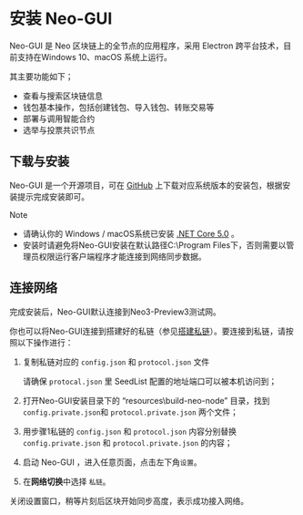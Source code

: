 # 安装 Neo-GUI

Neo-GUI 是 Neo 区块链上的全节点的应用程序，采用 Electron 跨平台技术，目前支持在Windows 10、macOS 系统上运行。

其主要功能如下；

- 查看与搜索区块链信息
- 钱包基本操作，包括创建钱包、导入钱包、转账交易等
- 部署与调用智能合约
- 选举与投票共识节点

## 下载与安装

Neo-GUI 是一个开源项目，可在 [GitHub](https://github.com/neo-ngd/Neo3-GUI/releases) 上下载对应系统版本的安装包，根据安装提示完成安装即可。

> [!Note]
>
> - 请确认你的 Windows / macOS系统已安装 [.NET Core 5.0](https://dotnet.microsoft.com/download/dotnet-core/current/runtime) 。
> - 安装时请避免将Neo-GUI安装在默认路径C:\Program Files下，否则需要以管理员权限运行客户端程序才能连接到网络同步数据。

## 连接网络

完成安装后，Neo-GUI默认连接到Neo3-Preview3测试网。

你也可以将Neo-GUI连接到搭建好的私链（参见[搭建私链](../../develop/network/private-chain/solo.md)）。要连接到私链，请按照以下操作进行：

1. 复制私链对应的 `config.json` 和 `protocol.json` 文件

   请确保 `protocal.json` 里 SeedList 配置的地址端口可以被本机访问到；

2. 打开Neo-GUI安装目录下的 “resources\build-neo-node” 目录，找到 `config.private.json`和 `protocol.private.json` 两个文件；

3. 用步骤1私链的 `config.json` 和 `protocol.json` 内容分别替换 `config.private.json` 和 `protocol.private.json` 的内容；

4. 启动 Neo-GUI ，进入任意页面，点击左下角`设置`。

5. 在**网络切换**中选择 `私链`。

关闭设置窗口，稍等片刻后区块开始同步高度，表示成功接入网络。